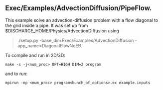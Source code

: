 ## Exec/Examples/AdvectionDiffusion/PipeFlow.

This example solve an advection-diffusion problem with a flow diagonal to the grid inside a pipe.
It was set up from $DISCHARGE_HOME/Physics/AdvectionDiffusion using

> ./setup.py -base_dir=Exec/Examples/AdvectionDiffusion -app_name=DiagonalFlowNoEB

To compile and run in 2D/3D:

```
make -s -j<num_proc> OPT=HIGH DIM=2 program
```

and to run:

```
mpirun -np <num_proc> program<bunch_of_options>.ex example.inputs
```